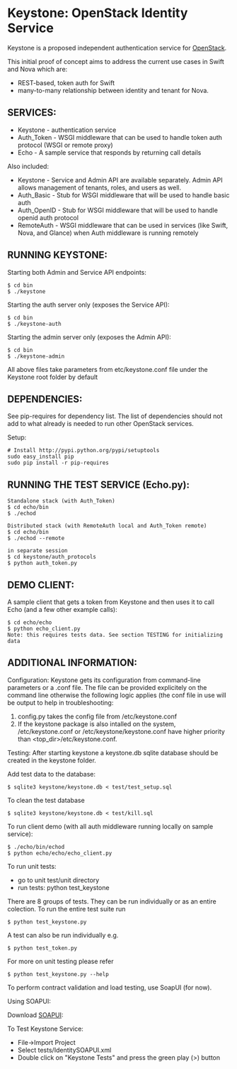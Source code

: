 Keystone: OpenStack Identity Service
====================================

Keystone is a proposed independent authentication service for [OpenStack](http://www.openstack.org).

This initial proof of concept aims to address the current use cases in Swift and Nova which are:

* REST-based, token auth for Swift
* many-to-many relationship between identity and tenant for Nova.


SERVICES:
---------

* Keystone    - authentication service
* Auth_Token  - WSGI middleware that can be used to handle token auth protocol (WSGI or remote proxy)
* Echo        - A sample service that responds by returning call details

Also included:

* Keystone    - Service and Admin API are available separately. Admin API allows management of tenants, roles, and users as well.
* Auth_Basic  - Stub for WSGI middleware that will be used to handle basic auth
* Auth_OpenID - Stub for WSGI middleware that will be used to handle openid auth protocol
* RemoteAuth  - WSGI middleware that can be used in services (like Swift, Nova, and Glance) when Auth middleware is running remotely


RUNNING KEYSTONE:
-----------------

Starting both Admin and Service API endpoints:

    $ cd bin
    $ ./keystone

Starting the auth server only (exposes the Service API):

    $ cd bin
    $ ./keystone-auth

Starting the admin server only (exposes the Admin API):

    $ cd bin
    $ ./keystone-admin

All above files take parameters from etc/keystone.conf file under the Keystone root folder by default



DEPENDENCIES:
-------------
See pip-requires for dependency list. The list of dependencies should not add to what already is needed to run other OpenStack services.

Setup:

    # Install http://pypi.python.org/pypi/setuptools
    sudo easy_install pip
    sudo pip install -r pip-requires


RUNNING THE TEST SERVICE (Echo.py):
----------------------------------

    Standalone stack (with Auth_Token)
    $ cd echo/bin
    $ ./echod

    Distributed stack (with RemoteAuth local and Auth_Token remote)
    $ cd echo/bin
    $ ./echod --remote

    in separate session
    $ cd keystone/auth_protocols
    $ python auth_token.py


DEMO CLIENT:
------------
A sample client that gets a token from Keystone and then uses it to call Echo (and a few other example calls):

    $ cd echo/echo
    $ python echo_client.py
    Note: this requires tests data. See section TESTING for initializing data


ADDITIONAL INFORMATION:
-----------------------

Configuration:
Keystone gets its configuration from command-line parameters or a .conf file. The file can be provided explicitely
on the command line otherwise the following logic applies (the conf file in use will be output to help
in troubleshooting:

1. config.py takes the config file from <topdir>/etc/keystone.conf
2. If the keystone package is also intalled on the system,
    /etc/keystone.conf or /etc/keystone/keystone.conf have higher priority than <top_dir>/etc/keystone.conf.


Testing:
After starting keystone a keystone.db sqlite database should be created in the keystone folder.

Add test data to the database:

    $ sqlite3 keystone/keystone.db < test/test_setup.sql

To clean the test database

    $ sqlite3 keystone/keystone.db < test/kill.sql

To run client demo (with all auth middleware running locally on sample service):

    $ ./echo/bin/echod
    $ python echo/echo/echo_client.py

To run unit tests:
* go to unit test/unit directory
* run tests: python test_keystone

There are 8 groups of tests. They can be run individually or as an entire colection. To run the entire test suite run

    $ python test_keystone.py

A test can also be run individually e.g.

    $ python test_token.py

For more on unit testing please refer

    $ python test_keystone.py --help


To perform contract validation and load testing, use SoapUI (for now).

Using SOAPUI:

Download [SOAPUI](http://sourceforge.net/projects/soapui/files/):

To Test Keystone Service:

* File->Import Project
* Select tests/IdentitySOAPUI.xml
* Double click on "Keystone Tests" and press the green play (>) button
